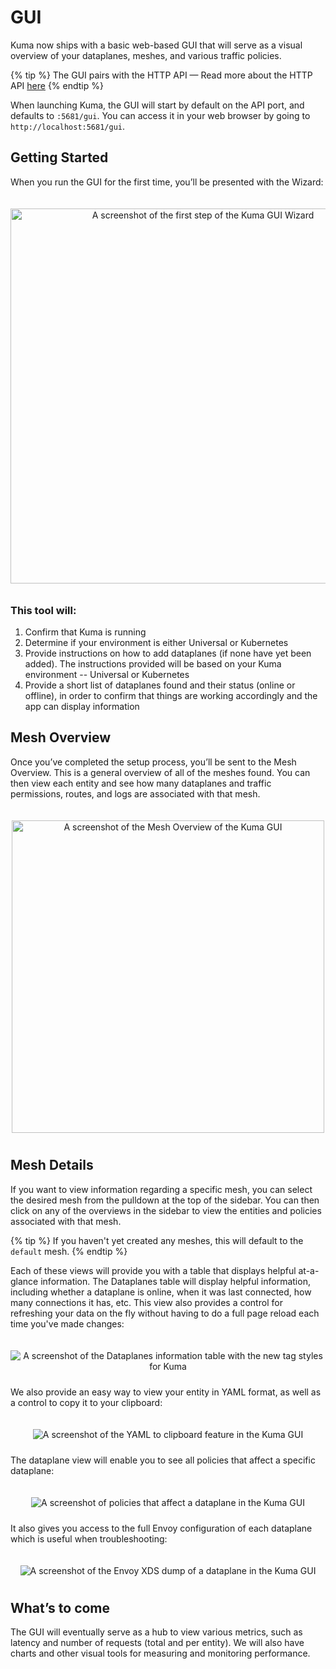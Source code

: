 ---
---
# GUI

Kuma now ships with a basic web-based GUI that will serve as a visual overview of your dataplanes, meshes, and various traffic policies.

{% tip %}
The GUI pairs with the HTTP API — Read more about the HTTP API [here](../reference/http-api)
{% endtip %}

When launching Kuma, the GUI will start by default on the API port, and defaults to `:5681/gui`. You can access it in your web browser by going to `http://localhost:5681/gui`.

## Getting Started
When you run the GUI for the first time, you’ll be presented with the Wizard:

<center>
<img src="/assets/images/docs/gui-welcome-wizard.png" alt="A screenshot of the first step of the Kuma GUI Wizard" style="width: 600px; padding-top: 20px; padding-bottom: 10px;"/>
</center>

### This tool will:
1. Confirm that Kuma is running
2. Determine if your environment is either Universal or Kubernetes
3. Provide instructions on how to add dataplanes (if none have yet been added). The instructions provided will be based on your Kuma environment -- Universal or Kubernetes
4. Provide a short list of dataplanes found and their status (online or offline), in order to confirm that things are working accordingly and the app can display information

## Mesh Overview
Once you’ve completed the setup process, you’ll be sent to the Mesh Overview. This is a general overview of all of the meshes found. You can then view each entity and see how many dataplanes and traffic permissions, routes, and logs are associated with that mesh.

<center>
<img src="/assets/images/docs/gui-mesh-overview.png" alt="A screenshot of the Mesh Overview of the Kuma GUI" style="width: 500px; padding-top: 20px; padding-bottom: 10px;"/>
</center>

## Mesh Details
If you want to view information regarding a specific mesh, you can select the desired mesh from the pulldown at the top of the sidebar. You can then click on any of the overviews in the sidebar to view the entities and policies associated with that mesh.

{% tip %}
If you haven't yet created any meshes, this will default to the `default` mesh.
{% endtip %}

Each of these views will provide you with a table that displays helpful at-a-glance information. The Dataplanes table will display helpful information, including whether a dataplane is online, when it was last connected, how many connections it has, etc. This view also provides a control for refreshing your data on the fly without having to do a full page reload each time you've made changes:

<center>
<img src="/assets/images/docs/gui-dataplanes-table.png" alt="A screenshot of the Dataplanes information table with the new tag styles for Kuma" style="padding-top: 20px; padding-bottom: 10px;"/>
</center>

We also provide an easy way to view your entity in YAML format, as well as a control to copy it to your clipboard:

<center>
<img src="/assets/images/docs/gui-yaml-to-clipboard.png" alt="A screenshot of the YAML to clipboard feature in the Kuma GUI" style="padding-top: 20px; padding-bottom: 10px;"/>
</center>

The dataplane view will enable you to see all policies that affect a specific dataplane:

<center>
<img src="/assets/images/docs/gui-dataplane-policy-list.png" alt="A screenshot of policies that affect a dataplane in the Kuma GUI" style="padding-top: 20px; padding-bottom: 10px;"/>
</center>

It also gives you access to the full Envoy configuration of each dataplane which is useful when troubleshooting:

<center>
<img src="/assets/images/docs/gui-dataplane-xds-dump.png" alt="A screenshot of the Envoy XDS dump of a dataplane in the Kuma GUI" style="padding-top: 20px; padding-bottom: 10px;"/>
</center>

## What’s to come
The GUI will eventually serve as a hub to view various metrics, such as latency and number of requests (total and per entity). We will also have charts and other visual tools for measuring and monitoring performance.

